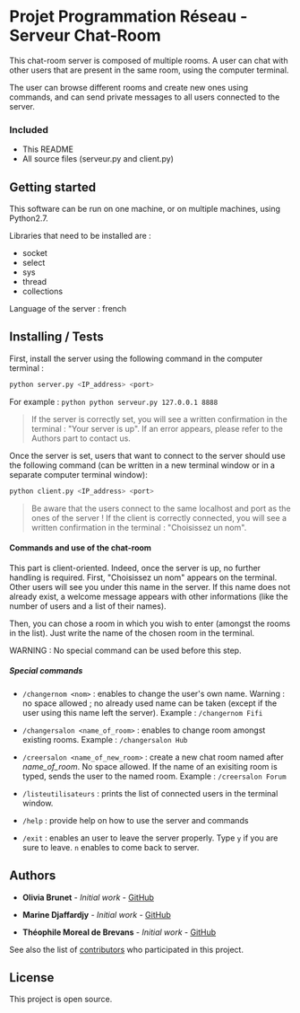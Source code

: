 # Projet Programmation Réseau - Serveur Chat-Room

  This chat-room server is composed of multiple rooms. A user can chat with other users that are present in the same room, using the computer terminal.
  
  The user can browse different rooms and create new ones using commands, and can send private messages to all users connected to the server.
   
### Included

* This README
* All source files (serveur.py and client.py)


## Getting started

This software can be run on one machine, or on multiple machines, using Python2.7.

Libraries that need to be installed are :
* socket
* select
* sys
* thread
* collections

Language of the server : french

## Installing / Tests

First, install the server using the following command in the computer terminal :
```python
python server.py <IP_address> <port>
```
For example : ```python python serveur.py 127.0.0.1 8888```

> If the server is correctly set, you will see a written confirmation in the terminal : "Your server is up".
> If an error appears, please refer to the Authors part to contact us.


Once the server is set, users that want to connect to the server should use the following command (can be written in a new terminal window or in a separate computer terminal window):
```python
python client.py <IP_address> <port>
```
> Be aware that the users connect to the same localhost and port as the ones of the server !
> If the client is correctly connected, you will see a written confirmation in the terminal : "Choisissez un nom".

#### Commands and use of the chat-room
This part is client-oriented. Indeed, once the server is up, no further handling is required. 
First, "Choisissez un nom" appears on the terminal. Other users will see you under this name in the server.
If this name does not already exist, a welcome message appears with other informations (like the number of users and a list of their names).

Then, you can chose a room in which you wish to enter (amongst the rooms in the list). Just write the name of the chosen room in the terminal.

WARNING : No special command can be used before this step.

##### Special commands
* ``` /changernom <nom> ``` : enables to change the user's own name. Warning : no space allowed ; no already used name can be taken (except if the user using this name left the server).
Example : ``` /changernom Fifi ```

* ``` /changersalon <name_of_room> ``` : enables to change room amongst existing rooms.
Example : ``` /changersalon Hub ```

* ``` /creersalon <name_of_new_room> ``` : create a new chat room named after *name_of_room*. No space allowed. If the name of an exisiting room is typed, sends the user to the named room. 
Example : ``` /creersalon Forum ```

* ``` /listeutilisateurs ``` : prints the list of connected users in the terminal window.

* ``` /help ``` : provide help on how to use the server and commands

* ``` /exit ``` : enables an user to leave the server properly. Type ``` y ``` if you are sure to leave. ``` n ``` enables to come back to server.


## Authors
* **Olivia Brunet** - *Initial work* - [GitHub](https://github.com/OliviaBnt)

* **Marine Djaffardjy** - *Initial work* - [GitHub](https://github.com/mdjaffardjy)

* **Théophile Moreal de Brevans** - *Initial work* - [GitHub](https://github.com/MorealDeBrevans/)

See also the list of [contributors](https://github.com/mdjaffardjy/projetReseau) who participated in this project.

## License

This project is open source.

